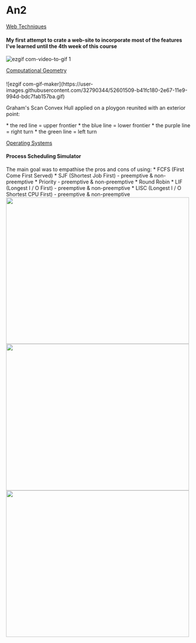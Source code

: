 # An2

  <a href="https://github.com/IrinaButu2307/An2/tree/master/TW%20-%20Web%20Techniques">Web Techniques</a>
  <h4> My first attempt to crate a web-site to incorporate most of the features I've learned until the 4th week of this course</h4>  

![ezgif com-video-to-gif 1](https://user-images.githubusercontent.com/32790344/48231146-ea0b6080-e3b5-11e8-9ab7-127a19c85e6a.gif)

<a href="https://github.com/IrinaButu2307/An2/tree/master/GC%20-%20Computational%20Geometry">Computational Geometry</a>
<h4></h4>
![ezgif com-gif-maker](https://user-images.githubusercontent.com/32790344/52601509-b41fc180-2e67-11e9-994d-bdc7fab157ba.gif)
<p>Graham's Scan Convex Hull applied on a ploygon reunited with an exterior point:</p>
* the red line = upper frontier
* the blue line = lower frontier
* the purple line = right turn
* the green line = left turn



<a href="https://github.com/IrinaButu2307/An2/tree/master/SO%20-%20Operating%20Systems"> Operating Systems</a>
<h4> Process Scheduling Simulator</h4>
The main goal was to empathise the pros and cons of using:
* FCFS (First Come First Served)
* SJF (Shortest Job First) - preemptive & non-preemptive
* Priority - preemptive & non-preemptive 
* Round Robin
* LIF (Longest I / O First) - preemptive & non-preemptive
* LISC (Longest I / O Shortest CPU First) - preemptive & non-preemptive 
<img src="https://user-images.githubusercontent.com/32790344/52598146-a6fdd500-2e5d-11e9-9d75-0c4b53015a9f.jpeg" width="500" height="400" >
<img src="https://user-images.githubusercontent.com/32790344/52598184-b846e180-2e5d-11e9-9ea9-89e9cf85e6f3.jpeg" width="500" height="400">
<img src="https://user-images.githubusercontent.com/32790344/52598191-bb41d200-2e5d-11e9-9a0e-36f8f9b812d8.jpeg" width="500" height="400">


